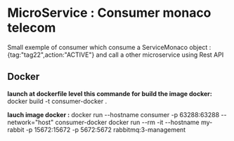 # MicroService : Consumer monaco telecom

Small exemple of consumer which consume a ServiceMonaco object : {tag:"tag22",action:"ACTIVE"} and call a other microservice using Rest API

## Docker

**launch at dockerfile level this commande for build the image docker:**
docker build -t consumer-docker .

**lauch image docker :**
docker run --hostname consumer  -p 63288:63288  --network="host" consumer-docker
docker run --rm -it --hostname my-rabbit -p 15672:15672 -p 5672:5672 rabbitmq:3-management